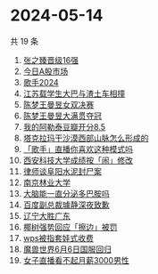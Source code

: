 # 2024-05-14

共 19 条

<!-- BEGIN ZHIHUSEARCH -->
<!-- 最后更新时间 Tue May 14 2024 17:08:56 GMT+0800 (China Standard Time) -->
1. [张之臻晋级16强](https://www.zhihu.com/search?q=张之臻晋级16强)
1. [今日A股市场](https://www.zhihu.com/search?q=今日A股市场)
1. [歌手2024](https://www.zhihu.com/search?q=歌手2024)
1. [江苏载学生大巴与渣土车相撞](https://www.zhihu.com/search?q=江苏载学生大巴与渣土车相撞)
1. [陈梦王曼昱女双决赛](https://www.zhihu.com/search?q=陈梦王曼昱女双决赛)
1. [陈梦王曼昱大满贯夺冠](https://www.zhihu.com/search?q=陈梦王曼昱大满贯夺冠)
1. [我的阿勒泰豆瓣开分8.5](https://www.zhihu.com/search?q=我的阿勒泰豆瓣开分8.5)
1. [塔克拉玛干沙漠西部山脉怎么形成的](https://www.zhihu.com/search?q=塔克拉玛干沙漠西部山脉怎么形成的)
1. [「歌手」直播你喜欢这种模式吗](https://www.zhihu.com/search?q=「歌手」直播你喜欢这种模式吗)
1. [西安科技大学成绩按「闹」修改](https://www.zhihu.com/search?q=西安科技大学成绩按「闹」修改)
1. [律师谈阜阳水泥封尸案](https://www.zhihu.com/search?q=律师谈阜阳水泥封尸案)
1. [南京林业大学](https://www.zhihu.com/search?q=南京林业大学)
1. [大脑能一直分泌多巴胺吗](https://www.zhihu.com/search?q=大脑能一直分泌多巴胺吗)
1. [百度副总裁璩静深夜致歉](https://www.zhihu.com/search?q=百度副总裁璩静深夜致歉)
1. [辽宁大胜广东](https://www.zhihu.com/search?q=辽宁大胜广东)
1. [椰树强势回应「擦边」被罚](https://www.zhihu.com/search?q=椰树强势回应「擦边」被罚)
1. [wps被指套娃式收费](https://www.zhihu.com/search?q=wps被指套娃式收费)
1. [魔兽世界6月6日国服回归](https://www.zhihu.com/search?q=魔兽世界6月6日国服回归)
1. [女子直播看不起月薪3000男性](https://www.zhihu.com/search?q=女子直播看不起月薪3000男性)
<!-- END ZHIHUSEARCH -->
